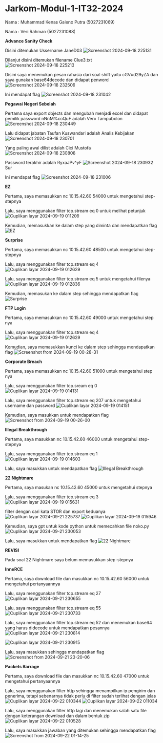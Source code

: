# Jarkom-Modul-1-IT32-2024

Nama : Muhammad Kenas Galeno Putra (5027231069)

Nama : Veri Rahman (5027231088)

**Advance Sanity Check**

Disini ditemukan Ussername JaneD03
![Screenshot 2024-09-18 225131](https://github.com/user-attachments/assets/45c22dfb-0913-44e0-86db-2fb10d889e7c)


Dilanjut disini ditemukan filename Clue3.txt
![Screenshot 2024-09-18 225213](https://github.com/user-attachments/assets/8c1b993e-17b5-4cdf-be0c-c36c2d012786)


Disini saya menemukan pesan rahasia dari soal shift yaitu cGVud29yZA dan saya gunakan base64decode dan didapat penword
![Screenshot 2024-09-18 232509](https://github.com/user-attachments/assets/e29a4d01-b88f-4284-8e6f-12aacfb4d9d9)

Ini mendapat flag
![Screenshot 2024-09-18 231042](https://github.com/user-attachments/assets/f47465a0-c8c5-464e-b4c4-efe9b74e62be)

**Pegawai Negeri Sebelah**

Pertama saya export objects dan mengubah menjadi excel dan didapat pemilik password nNnM%coQuF adalah Vero Tampubolon
![Screenshot 2024-09-18 230449](https://github.com/user-attachments/assets/1f02b123-42cc-49aa-9dd0-75e1b760be1f)

Lalu didapat jabatan Taufan Kuswandari adalah Analis Kebijakan
![Screenshot 2024-09-18 230701](https://github.com/user-attachments/assets/b29b0406-40c3-4c8d-ac5a-431a3a499e5e)

Yang paling awal dilist adalah Cici Mustofa
![Screenshot 2024-09-18 230808](https://github.com/user-attachments/assets/f6ebb17c-49f9-43d1-a882-587a40983aaf)

Password terakhir adalah RyxaJPv^yF
![Screenshot 2024-09-18 230932](https://github.com/user-attachments/assets/aca5a677-fb80-46b2-9ca9-0af791ca6a67)Sur

Ini mendapat flag
![Screenshot 2024-09-18 231006](https://github.com/user-attachments/assets/caf741f8-de72-43ea-9031-b91ef6b9a723)

**EZ**

Pertama, saya memasukkan nc 10.15.42.60 54000 untuk mengetahui step-stepnya

Lalu, saya menggunakan filter tcp.stream eq 0 untuk melihat petunjuk
![Cuplikan layar 2024-09-19 011209](https://github.com/user-attachments/assets/a107e477-795a-4206-b414-7f972417adde)

Kemudian, memasukkan ke dalam step yang diminta dan mendapatkan flag
![EZ](https://github.com/user-attachments/assets/e8844712-dfbc-4d64-9f01-3eaa8de7a3b2)

**Surprise**

Pertama, saya memasukkan nc 10.15.42.60 48500 untuk mengetahui step-stepnya

Lalu, saya menggunakan filter tcp.stream eq 4
![Cuplikan layar 2024-09-19 012629](https://github.com/user-attachments/assets/2252f6f4-027b-4dc3-b55a-7ba3a01fcb08)

Lalu, saya menggunakan filter tcp.stream eq 5 untuk mengetahui filenya
![Cuplikan layar 2024-09-19 012836](https://github.com/user-attachments/assets/961c29cd-66c8-4a08-bac6-81105a0f400a)

Kemudian, memasukan ke dalam step sehingga mendapatkan flag
![Surprise](https://github.com/user-attachments/assets/4842ce6f-af82-4dc8-81af-2c988bebaac8)

**FTP Login**

Pertama, saya memasukkan nc 10.15.42.60 49000 untuk mengetahui step nya

Lalu, saya menggunakan filter tcp.stream eq 4
![Cuplikan layar 2024-09-19 012629](https://github.com/user-attachments/assets/2252f6f4-027b-4dc3-b55a-7ba3a01fcb08)

Kemudian, saya memasukkan kunci ke dalam step sehingga mendapatkan flag
![Screenshot from 2024-09-19 00-28-31](https://github.com/user-attachments/assets/9fa64eb8-c3f0-4ce7-9dd7-a2725d2b41ae)

**Corporate Breach**

Pertama, saya memasukkan nc 10.15.42.60 51000 untuk mengetahui step nya

Lalu, saya menggunakan filter tcp.sream eq 0
![Cuplikan layar 2024-09-19 014131](https://github.com/user-attachments/assets/dbb3c458-dc3b-43b9-b8b8-d0b5b713f8f3)

Lalu, saya menggunakan filter tcp.stream eq 207 untuk mengetahui username dan password
![Cuplikan layar 2024-09-19 014151](https://github.com/user-attachments/assets/203d82ac-cadd-4250-91e7-b8a6ce93f3ff)

Kemudian, saya masukkan untuk mendapatkan flag
![Screenshot from 2024-09-19 00-26-00](https://github.com/user-attachments/assets/52b2747d-0bc9-4601-b521-39d5138cc696)

**Illegal Breakthrough**

Pertama, saya masukkan nc 10.15.42.60 46000 untuk mengetahui step-stepnya

Lalu, saya menggunakan filter tcp.stream eq 1
![Cuplikan layar 2024-09-19 014603](https://github.com/user-attachments/assets/7c0dd572-17bb-47f9-ac8d-1b01759af6f4)

Lalu, saya masukkan untuk mendapatkan flag
![Illegal Breakthrough](https://github.com/user-attachments/assets/90010147-3690-4a05-843c-4f9e99496816)

**22 Nightmare**

Pertama, saya masukan nc 10.15.42.60 45000 untuk mengetahui stepnya

Lalu, saya menggunakan filter tcp.stream eq 3
![Cuplikan layar 2024-09-19 015631](https://github.com/user-attachments/assets/dc30699c-dc44-48cd-a2f1-4e0ccf6a5118)

filter dengan cari kata STOR dan export keduanya
![Cuplikan layar 2024-09-21 225737](https://github.com/user-attachments/assets/79321677-b607-4193-b11d-c597d36063f2)
![Cuplikan layar 2024-09-19 015946](https://github.com/user-attachments/assets/e7170b28-7c74-4d89-9ca0-b85986182e86)

Kemudian, saya gpt untuk kode python untuk memecahkan file noko.py
![Cuplikan layar 2024-09-21 230053](https://github.com/user-attachments/assets/ea406adc-4ec6-4bb4-9756-954cf03cd68c)

Lalu, saya masukkan untuk mendapatkan flag
![22 Nightmare](https://github.com/user-attachments/assets/aa51ed12-54b2-4a1c-903d-cf48af4bbdf7)

**REVISI**

Pada soal 22 Nightmare saya belum memasukkan step-stepnya

**InneRCE**

Pertama, saya download file dan masukkan nc 10.15.42.60 56000 untuk mengetahui pertanyaannya

Lalu, saya menggunakan filter tcp.stream eq 27
![Cuplikan layar 2024-09-21 230655](https://github.com/user-attachments/assets/352e7283-4a01-40ae-a761-f94e014ed0f6)

Lalu, saya menggunakan filter tcp.stream eq 55
![Cuplikan layar 2024-09-21 230733](https://github.com/user-attachments/assets/c5acff8f-f226-4819-b989-cfc6e8ef152c)

Lalu, saya menggunakan filter tcp.stream eq 52 dan menemukan base64 yang harus didecode untuk mendapatkan pesannya
![Cuplikan layar 2024-09-21 230814](https://github.com/user-attachments/assets/209f1fa1-bd32-4619-89e0-13997c05a694)

![Cuplikan layar 2024-09-21 230915](https://github.com/user-attachments/assets/feba57da-9bd1-4a4c-bb8a-d4bb89bc9be9)

Lalu, saya masukkan sehingga mendapatkan flag
![Screenshot from 2024-09-21 23-20-06](https://github.com/user-attachments/assets/f121a8eb-d870-47b6-a49c-8a731e12abdf)


**Packets Barrage**

Pertama, saya download file dan masukkan nc 10.15.42.60 47000 untuk mengetahui pertanyaannya

Lalu, saya menggunakan filter http sehingga menampilkan ip pengirim dan penerima, tetapi sebenarnya tidak perlu di filter sudah terlihat dengan jelas
![Cuplikan layar 2024-09-22 010344](https://github.com/user-attachments/assets/92fa1762-f30a-4462-8009-1f3ebb23f1fe)
![Cuplikan layar 2024-09-22 011034](https://github.com/user-attachments/assets/cf421ca9-7e09-4ace-96dc-77c118581a59)

Lalu, saya menggunakan filter http lagi dan menemukan salah satu file dengan keterangan download dan dalam bentuk zip
![Cuplikan layar 2024-09-22 010528](https://github.com/user-attachments/assets/3420d982-7838-4cbe-94cd-bbcbfabba588)

Lalu, saya masukkan jawaban yang ditemukan sehingga mendapatkan flag
![Screenshot from 2024-09-22 01-14-25](https://github.com/user-attachments/assets/f0d44db2-176b-4fe4-85e5-762b28e3dd35)















